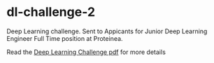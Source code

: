 # dl-challenge-2
Deep Learning challenge. Sent to Appicants for Junior Deep Learning Engineer Full Time position at Proteinea.   

Read the [Deep Learning Challenge pdf](https://github.com/salama4ai/Proteinea/blob/main/problem%20statement/Deep%20Learning%20Challenge.pdf) for more details